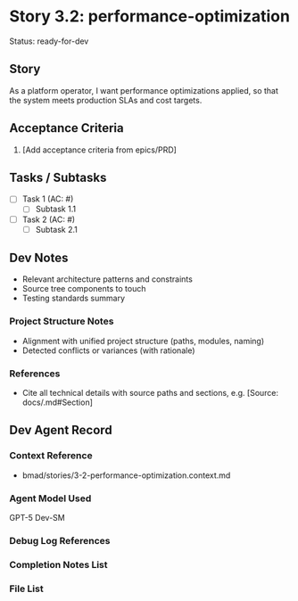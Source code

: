 # Story 3.2: performance-optimization

Status: ready-for-dev

## Story

As a platform operator,
I want performance optimizations applied,
so that the system meets production SLAs and cost targets.

## Acceptance Criteria

1. [Add acceptance criteria from epics/PRD]

## Tasks / Subtasks

- [ ] Task 1 (AC: #)
  - [ ] Subtask 1.1
- [ ] Task 2 (AC: #)
  - [ ] Subtask 2.1

## Dev Notes

- Relevant architecture patterns and constraints
- Source tree components to touch
- Testing standards summary

### Project Structure Notes

- Alignment with unified project structure (paths, modules, naming)
- Detected conflicts or variances (with rationale)

### References

- Cite all technical details with source paths and sections, e.g. [Source: docs/<file>.md#Section]

## Dev Agent Record

### Context Reference

- bmad/stories/3-2-performance-optimization.context.md

### Agent Model Used

GPT-5 Dev-SM

### Debug Log References

### Completion Notes List

### File List



